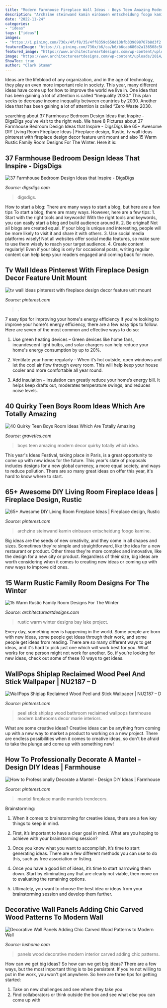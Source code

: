 ```yaml
---
title: "Modern Farmhouse Fireplace Wall Ideas - Boys Teen Amazing Modern Decor Quirky Totally Which Idea"
description: "Archzine steinwand kamin einbauen entscheidung foogo kamine"
date: "2022-11-24"
categories:
- "ideas"
tags: ["ideas"]
images:
- "https://i.pinimg.com/736x/4f/f8/35/4ff8359c658d10bfb339098707b8d3f2.jpg"
featuredImage: "https://i.pinimg.com/736x/b6/ca/b6/b6cab686b2a136508c50b117f1ecfc15.jpg"
featured_image: "https://www.architectureartdesigns.com/wp-content/uploads/2014/10/15-Warm-Rustic-Family-Room-Designs-For-The-Winter-10-630x871.jpg"
image: "https://www.architectureartdesigns.com/wp-content/uploads/2014/10/15-Warm-Rustic-Family-Room-Designs-For-The-Winter-10-630x871.jpg"
ShowToc: true
author: "Clark Stamm"
---
```



Ideas are the lifeblood of any organization, and in the age of technology, they play an even more important role in society. This year, many different ideas have come up for how to improve the world we live in. One idea that has been gaining a lot of attention is called “Inequality 2030.” This plan seeks to decrease income inequality between countries by 2030. Another idea that has been gaining a lot of attention is called “Zero Waste 2030.

	

		
searching about 37 Farmhouse Bedroom Design Ideas that Inspire - DigsDigs you've visit to the right web. We have 8 Pictures about 37 Farmhouse Bedroom Design Ideas that Inspire - DigsDigs like 65+ Awesome DIY Living Room Fireplace Ideas | Fireplace design, Rustic, tv wall ideas pinterest with fireplace design decor feature unit mount and also 15 Warm Rustic Family Room Designs For The Winter. Here it is:
		
    
## 37 Farmhouse Bedroom Design Ideas That Inspire - DigsDigs

<img loading=lazy src="https://www.digsdigs.com/photos/farmhouse-bedroom-design-ideas-that-inspire-26-554x788.jpg" onerror="this.onerror=null;this.src='https://tse1.mm.bing.net/th?id=OIP.-Ipzi09bsSqZUpoPBXzTogHaKi&amp;pid=15.1';" alt="37 Farmhouse Bedroom Design Ideas that Inspire - DigsDigs">

_Source: digsdigs.com_

>digsdigs. 

	

How to start a blog: There are many ways to start a blog, but here are a few tips
To start a blog, there are many ways. However, here are a few tips: 1. Start with the right tools and keywords! With the right tools and keywords, you can easily start a blog and build audience around it. 2. Be original! Not all blogs are created equal. If your blog is unique and interesting, people will be more likely to visit it and share it with others. 3. Use social media platforms wisely! Not all websites offer social media features, so make sure to use them wisely to reach your target audience. 4. Create content regularly! Even if your blog is only for occasional posts, writing regular content can help keep your readers engaged and coming back for more.

    
## Tv Wall Ideas Pinterest With Fireplace Design Decor Feature Unit Mount

<img loading=lazy src="https://i.pinimg.com/736x/b6/ca/b6/b6cab686b2a136508c50b117f1ecfc15.jpg" onerror="this.onerror=null;this.src='https://tse2.mm.bing.net/th?id=OIP.7wAL0NxNrn2eKeSWQYrIgAHaOx&amp;pid=15.1';" alt="tv wall ideas pinterest with fireplace design decor feature unit mount">

_Source: pinterest.com_

>. 

	

7 easy tips for improving your home's energy efficiency
If you're looking to improve your home's energy efficiency, there are a few easy tips to follow. Here are seven of the most common and effective ways to do so:
1) Use green heating devices – Green devices like home fans, incandescent light bulbs, and solar chargers can help reduce your home's energy consumption by up to 20%.

2) Ventilate your home regularly – When it’s hot outside, open windows and let the cool air flow through every room. This will help keep your house cooler and more comfortable all year round.

3) Add insulation – Insulation can greatly reduce your home’s energy bill. It helps keep drafts out, moderates temperature swings, and reduces noise levels.

    
## 40 Quirky Teen Boys Room Ideas Which Are Totally Amazing

<img loading=lazy src="https://www.gravetics.com/wp-content/uploads/2017/06/Modern-Room-Decor-Idea.jpg" onerror="this.onerror=null;this.src='https://tse1.mm.bing.net/th?id=OIP.yDBP20Ouolsrns_n4IY1NgHaLI&amp;pid=15.1';" alt="40 Quirky Teen Boys Room Ideas Which Are Totally Amazing">

_Source: gravetics.com_

>boys teen amazing modern decor quirky totally which idea. 

	

This year's Ideas Festival, taking place in Paris, is a great opportunity to come up with new ideas for the future. This year's slate of proposals includes designs for a new global currency, a more equal society, and ways to reduce pollution. There are so many great ideas on offer this year, it's hard to know where to start.

    
## 65+ Awesome DIY Living Room Fireplace Ideas | Fireplace Design, Rustic

<img loading=lazy src="https://i.pinimg.com/736x/0f/0b/b0/0f0bb0af80d0e8e79ea08853484e1488.jpg" onerror="this.onerror=null;this.src='https://tse3.mm.bing.net/th?id=OIP.m1SiOkGwOYFd-8B-nRjaegHaLF&amp;pid=15.1';" alt="65+ Awesome DIY Living Room Fireplace Ideas | Fireplace design, Rustic">

_Source: pinterest.com_

>archzine steinwand kamin einbauen entscheidung foogo kamine. 

	

Big ideas are the seeds of new creativity, and they come in all shapes and sizes. Sometimes they're simple and straightforward, like the idea for a new restaurant or product. Other times they're more complex and innovative, like the design for a new city or product. Regardless of their size, big ideas are worth considering when it comes to creating new ideas or coming up with new ways to improve old ones.

    
## 15 Warm Rustic Family Room Designs For The Winter

<img loading=lazy src="https://www.architectureartdesigns.com/wp-content/uploads/2014/10/15-Warm-Rustic-Family-Room-Designs-For-The-Winter-10-630x871.jpg" onerror="this.onerror=null;this.src='https://tse1.mm.bing.net/th?id=OIP.Ko9khXBOsRAt9MNm0C6O8wHaKP&amp;pid=15.1';" alt="15 Warm Rustic Family Room Designs For The Winter">

_Source: architectureartdesigns.com_

>rustic warm winter designs bay lake project. 

	

Every day, something new is happening in the world. Some people are born with new ideas, some people get ideas through their work, and some people get ideas from reading. There are so many different ways to get ideas, and it's hard to pick just one which will work best for you. What works for one person might not work for another. So, if you're looking for new ideas, check out some of these 10 ways to get ideas.

    
## WallPops Shiplap Reclaimed Wood Peel And Stick Wallpaper | NU2187 – D

<img loading=lazy src="https://i.pinimg.com/736x/5f/99/13/5f991300c8b9e02e277213ccbebe8623.jpg" onerror="this.onerror=null;this.src='https://tse3.mm.bing.net/th?id=OIP.0LQsO213TFUyaQE_nGvoeQHaJ3&amp;pid=15.1';" alt="WallPops Shiplap Reclaimed Wood Peel and Stick Wallpaper | NU2187 – D">

_Source: pinterest.com_

>peel stick shiplap wood bathroom reclaimed wallpops farmhouse modern bathrooms decor marie interiors. 

	

What are some creative ideas?
Creative ideas can be anything from coming up with a new way to market a product to working on a new project. There are endless possibilities when it comes to creative ideas, so don't be afraid to take the plunge and come up with something new!

    
## How To Professionally Decorate A Mantel - Design DIY Ideas | Farmhouse

<img loading=lazy src="https://i.pinimg.com/736x/4f/f8/35/4ff8359c658d10bfb339098707b8d3f2.jpg" onerror="this.onerror=null;this.src='https://tse1.mm.bing.net/th?id=OIP.X1hnbpCQt_dTw30RTtTxqgHaJ3&amp;pid=15.1';" alt="How to Professionally Decorate a Mantel - Design DIY Ideas | Farmhouse">

_Source: pinterest.com_

>mantel fireplace mantle mantels trendecors. 

	

Brainstorming:
1. When it comes to brainstorming for creative ideas, there are a few key things to keep in mind.
2. First, it’s important to have a clear goal in mind. What are you hoping to achieve with your brainstorming session?

3. Once you know what you want to accomplish, it’s time to start generating ideas. There are a few different methods you can use to do this, such as free association or listing.

4. Once you have a good list of ideas, it’s time to start narrowing them down. Start by eliminating any that are clearly not viable, then move on to evaluating the remaining options.

5. Ultimately, you want to choose the best idea or ideas from your brainstorming session and develop them further.

    
## Decorative Wall Panels Adding Chic Carved Wood Patterns To Modern Wall

<img loading=lazy src="https://www.lushome.com/wp-content/uploads/2013/08/wood-wall-panels-interior-design-trends-11.jpg" onerror="this.onerror=null;this.src='https://tse4.mm.bing.net/th?id=OIP.i4Ramo9s7aTgCDGx84xSAAHaFN&amp;pid=15.1';" alt="Decorative Wall Panels Adding Chic Carved Wood Patterns to Modern Wall">

_Source: lushome.com_

>panels wood decorative modern interior carved adding chic patterns. 

	

How can we get big ideas?
So how can we get big ideas? There are a few ways, but the most important thing is to be persistent. If you're not willing to put in the work, you won't get anywhere. So here are three tips for getting started: 
1. Take on new challenges and see where they take you 
2. Find collaborators or think outside the box and see what else you can come up with 


